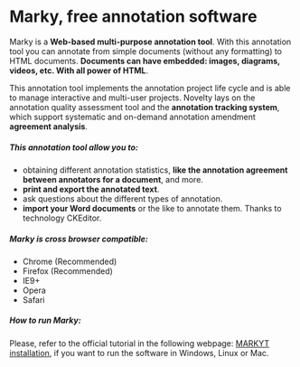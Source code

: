 # Marky, free annotation software

Marky is a **Web-based multi-purpose annotation tool**. With this annotation tool you can annotate from simple documents (without any formatting) to HTML documents. **Documents can have embedded: images, diagrams, videos, etc. With all power of HTML**.

This annotation tool implements the annotation project life cycle and is able to manage interactive and multi-user projects. Novelty lays on the annotation quality assessment tool and the **annotation tracking system**, which support systematic and on-demand annotation amendment **agreement analysis**.

##### This annotation tool allow you to:

* obtaining different annotation statistics, **like the annotation agreement between annotators for a document**, and more.
* **print and export the annotated text**.
* ask questions about the different types of annotation.
* **import your Word documents** or the like to annotate them. Thanks to technology CKEditor.

##### Marky is cross browser compatible:

* Chrome (Recommended)
* Firefox (Recommended)
* IE9+
* Opera
* Safari

##### How to run Marky:
Please, refer to the official tutorial in the following webpage: [MARKYT installation](http://www.markyt.org/tutorial.html#Toc358625731 "MARKYT's installation tutorial"), if you want to run the software in Windows, Linux or Mac.